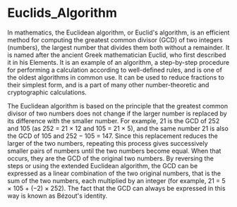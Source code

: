 # Euclids_Algorithm
In mathematics, the Euclidean algorithm, or Euclid's algorithm, is an efficient method for computing the greatest common divisor (GCD) of two integers (numbers),
the largest number that divides them both without a remainder. It is named after the ancient Greek mathematician Euclid, who first described it in his Elements.
It is an example of an algorithm, a step-by-step procedure for performing a calculation according to well-defined rules, and is one of the oldest algorithms in
common use. It can be used to reduce fractions to their simplest form, and is a part of many other number-theoretic and cryptographic calculations.

The Euclidean algorithm is based on the principle that the greatest common divisor of two numbers does not change if the larger number is replaced by its difference
with the smaller number. For example, 21 is the GCD of 252 and 105 (as 252 = 21 × 12 and 105 = 21 × 5), and the same number 21 is also the GCD of 105 and 252 − 105 = 147.
Since this replacement reduces the larger of the two numbers, repeating this process gives successively smaller pairs of numbers until the two numbers become equal.
When that occurs, they are the GCD of the original two numbers. By reversing the steps or using the extended Euclidean algorithm, the GCD can be expressed as a linear
combination of the two original numbers, that is the sum of the two numbers, each multiplied by an integer (for example, 21 = 5 × 105 + (−2) × 252). The fact that the
GCD can always be expressed in this way is known as Bézout's identity.
